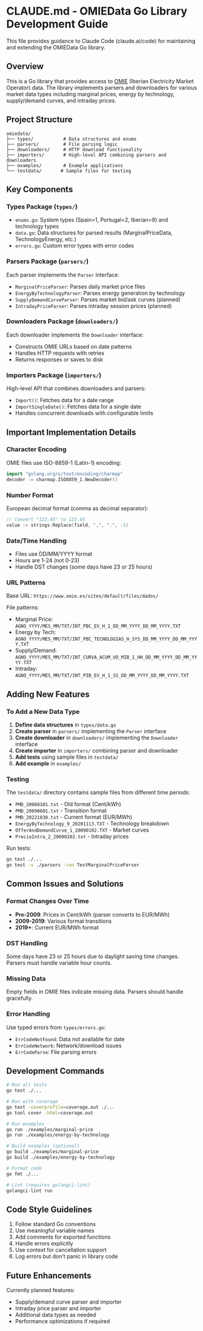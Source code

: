 # CLAUDE.md - OMIEData Go Library Development Guide

This file provides guidance to Claude Code (claude.ai/code) for maintaining and extending the OMIEData Go library.

## Overview

This is a Go library that provides access to [OMIE](https://www.omie.es/) (Iberian Electricity Market Operator) data. The library implements parsers and downloaders for various market data types including marginal prices, energy by technology, supply/demand curves, and intraday prices.

## Project Structure

```
omiedata/
├── types/           # Data structures and enums
├── parsers/         # File parsing logic
├── downloaders/     # HTTP download functionality
├── importers/       # High-level API combining parsers and downloaders
├── examples/        # Example applications
└── testdata/       # Sample files for testing
```

## Key Components

### Types Package (`types/`)
- `enums.go`: System types (Spain=1, Portugal=2, Iberian=9) and technology types
- `data.go`: Data structures for parsed results (MarginalPriceData, TechnologyEnergy, etc.)
- `errors.go`: Custom error types with error codes

### Parsers Package (`parsers/`)
Each parser implements the `Parser` interface:
- `MarginalPriceParser`: Parses daily market price files
- `EnergyByTechnologyParser`: Parses energy generation by technology
- `SupplyDemandCurveParser`: Parses market bid/ask curves (planned)
- `IntradayPriceParser`: Parses intraday session prices (planned)

### Downloaders Package (`downloaders/`)
Each downloader implements the `Downloader` interface:
- Constructs OMIE URLs based on date patterns
- Handles HTTP requests with retries
- Returns responses or saves to disk

### Importers Package (`importers/`)
High-level API that combines downloaders and parsers:
- `Import()`: Fetches data for a date range
- `ImportSingleDate()`: Fetches data for a single date
- Handles concurrent downloads with configurable limits

## Important Implementation Details

### Character Encoding
OMIE files use ISO-8859-1 (Latin-1) encoding:
```go
import "golang.org/x/text/encoding/charmap"
decoder := charmap.ISO8859_1.NewDecoder()
```

### Number Format
European decimal format (comma as decimal separator):
```go
// Convert "123,45" to 123.45
value := strings.Replace(field, ",", ".", -1)
```

### Date/Time Handling
- Files use DD/MM/YYYY format
- Hours are 1-24 (not 0-23)
- Handle DST changes (some days have 23 or 25 hours)

### URL Patterns
Base URL: `https://www.omie.es/sites/default/files/dados/`

File patterns:
- Marginal Price: `AGNO_YYYY/MES_MM/TXT/INT_PBC_EV_H_1_DD_MM_YYYY_DD_MM_YYYY.TXT`
- Energy by Tech: `AGNO_YYYY/MES_MM/TXT/INT_PBC_TECNOLOGIAS_H_SYS_DD_MM_YYYY_DD_MM_YYYY.TXT`
- Supply/Demand: `AGNO_YYYY/MES_MM/TXT/INT_CURVA_ACUM_UO_MIB_1_HH_DD_MM_YYYY_DD_MM_YYYY.TXT`
- Intraday: `AGNO_YYYY/MES_MM/TXT/INT_PIB_EV_H_1_SS_DD_MM_YYYY_DD_MM_YYYY.TXT`

## Adding New Features

### To Add a New Data Type

1. **Define data structures** in `types/data.go`
2. **Create parser** in `parsers/` implementing the `Parser` interface
3. **Create downloader** in `downloaders/` implementing the `Downloader` interface
4. **Create importer** in `importers/` combining parser and downloader
5. **Add tests** using sample files in `testdata/`
6. **Add example** in `examples/`

### Testing

The `testdata/` directory contains sample files from different time periods:
- `PMD_20060101.txt` - Old format (Cent/kWh)
- `PMD_20090601.txt` - Transition format
- `PMD_20221030.txt` - Current format (EUR/MWh)
- `EnergyByTechnology_9_20201113.TXT` - Technology breakdown
- `OfferAndDemandCurve_1_20090102.TXT` - Market curves
- `PrecioIntra_2_20090102.txt` - Intraday prices

Run tests:
```bash
go test ./...
go test -v ./parsers -run TestMarginalPriceParser
```

## Common Issues and Solutions

### Format Changes Over Time
- **Pre-2009**: Prices in Cent/kWh (parser converts to EUR/MWh)
- **2009-2019**: Various format transitions
- **2019+**: Current EUR/MWh format

### DST Handling
Some days have 23 or 25 hours due to daylight saving time changes. Parsers must handle variable hour counts.

### Missing Data
Empty fields in OMIE files indicate missing data. Parsers should handle gracefully.

### Error Handling
Use typed errors from `types/errors.go`:
- `ErrCodeNotFound`: Data not available for date
- `ErrCodeNetwork`: Network/download issues
- `ErrCodeParse`: File parsing errors

## Development Commands

```bash
# Run all tests
go test ./...

# Run with coverage
go test -coverprofile=coverage.out ./...
go tool cover -html=coverage.out

# Run examples
go run ./examples/marginal-price
go run ./examples/energy-by-technology

# Build examples (optional)
go build ./examples/marginal-price
go build ./examples/energy-by-technology

# Format code
go fmt ./...

# Lint (requires golangci-lint)
golangci-lint run
```

## Code Style Guidelines

1. Follow standard Go conventions
2. Use meaningful variable names
3. Add comments for exported functions
4. Handle errors explicitly
5. Use context for cancellation support
6. Log errors but don't panic in library code

## Future Enhancements

Currently planned features:
- Supply/demand curve parser and importer
- Intraday price parser and importer
- Additional data types as needed
- Performance optimizations if required